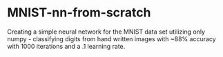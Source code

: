 # MNIST-nn-from-scratch
Creating a simple neural network for the MNIST data set utilizing only numpy - classifying digits from hand written images with ~88% accuracy with 1000 iterations and a .1 learning rate. 
